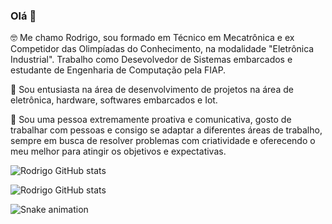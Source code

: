 ### Olá 👋  
🤓 Me chamo Rodrigo, sou formado em Técnico em Mecatrônica e ex Competidor das Olimpíadas do Conhecimento, na modalidade "Eletrônica Industrial". Trabalho como Desevolvedor de Sistemas embarcados e estudante de Engenharia de Computação pela FIAP.

🔭 Sou entusiasta na área de desenvolvimento de projetos na área de eletrônica, hardware, softwares embarcados e Iot.

🤝 Sou uma pessoa extremamente proativa e comunicativa, gosto de trabalhar com pessoas e consigo se adaptar a diferentes áreas de trabalho, sempre em busca de resolver problemas com criatividade e oferecendo o meu melhor para atingir os objetivos e expectativas.

![Rodrigo GitHub stats](https://github-readme-stats.vercel.app/api?username=rodrix-go&theme=dracula)

![Rodrigo GitHub stats](https://github-readme-stats.vercel.app/api/top-langs/?username=rodrix-go&layout=compact&langs_count=16&theme=dracula)

 ![Snake animation](https://github.com/rodrix-go/rodrix-go/blob/output/github-contribution-grid-snake.svg)
